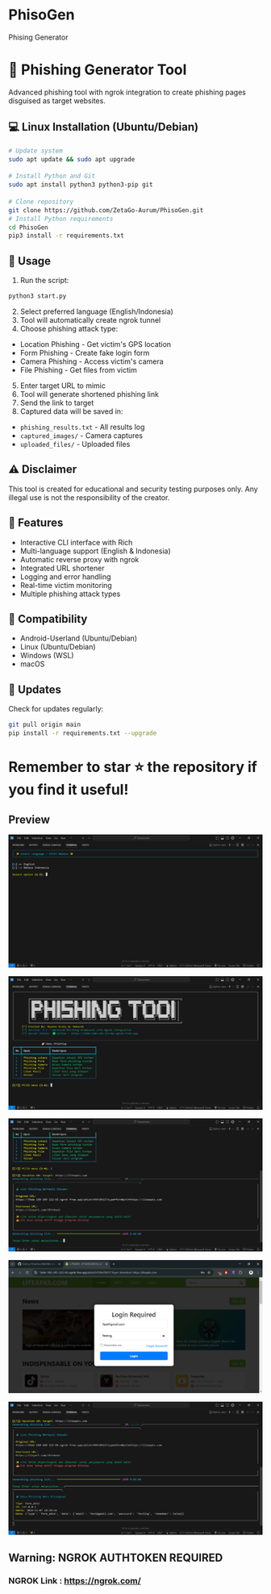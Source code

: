 # PhisoGen
Phising Generator

# 🎣 Phishing Generator Tool

Advanced phishing tool with ngrok integration to create phishing pages disguised as target websites.

## 💻 Linux Installation (Ubuntu/Debian)
```bash
# Update system
sudo apt update && sudo apt upgrade

# Install Python and Git
sudo apt install python3 python3-pip git

# Clone repository 
git clone https://github.com/ZetaGo-Aurum/PhisoGen.git
# Install Python requirements
cd PhisoGen
pip3 install -r requirements.txt
```

## 🚀 Usage

1. Run the script:
```bash
python3 start.py
```

2. Select preferred language (English/Indonesia)
3. Tool will automatically create ngrok tunnel
4. Choose phishing attack type:
- Location Phishing - Get victim's GPS location
- Form Phishing - Create fake login form
- Camera Phishing - Access victim's camera
- File Phishing - Get files from victim
5. Enter target URL to mimic
6. Tool will generate shortened phishing link
7. Send the link to target
8. Captured data will be saved in:
- `phishing_results.txt` - All results log
- `captured_images/` - Camera captures
- `uploaded_files/` - Uploaded files

## ⚠️ Disclaimer
This tool is created for educational and security testing purposes only. Any illegal use is not the responsibility of the creator.


## 🔑 Features
- Interactive CLI interface with Rich
- Multi-language support (English & Indonesia)
- Automatic reverse proxy with ngrok
- Integrated URL shortener
- Logging and error handling
- Real-time victim monitoring
- Multiple phishing attack types


## 📱 Compatibility

- Android-Userland (Ubuntu/Debian)
- Linux (Ubuntu/Debian)
- Windows (WSL)
- macOS


## 🔄 Updates
Check for updates regularly:

```bash
git pull origin main
pip install -r requirements.txt --upgrade
```


# Remember to star ⭐ the repository if you find it useful!

## Preview

![preview1](https://github.com/ZetaGo-Aurum/PhisoGen/blob/main/Preview/Screenshot%202024-11-07%20182728.png)

![preview2](https://github.com/ZetaGo-Aurum/PhisoGen/blob/main/Preview/Screenshot%202024-11-07%20182746.png)

![preview3](https://github.com/ZetaGo-Aurum/PhisoGen/blob/main/Preview/Screenshot%202024-11-07%20182809.png)

![preview4](https://github.com/ZetaGo-Aurum/PhisoGen/blob/main/Preview/Screenshot%202024-11-07%20182914.png)

![preview5](https://github.com/ZetaGo-Aurum/PhisoGen/blob/main/Preview/Screenshot%202024-11-07%20182938.png)

## Warning: NGROK AUTHTOKEN REQUIRED

### NGROK Link : <a href="https://ngrok.com/">https://ngrok.com/</a>
